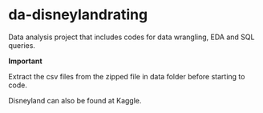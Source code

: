 # da-disneylandrating
Data analysis project that includes codes for data wrangling, EDA and SQL queries.

**Important**

Extract the csv files from the zipped file in data folder before starting to code.


Disneyland can also be found at Kaggle.
